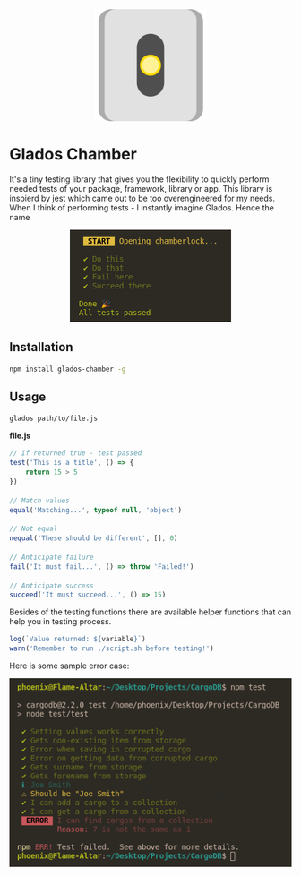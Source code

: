 <div align="center">
    <img src="arts/glados.png" width="200">
</div>

# Glados Chamber

It's a tiny testing library that gives you the flexibility to quickly perform needed tests of your package, framework, library or app. This library is inspierd by jest which came out to be too overengineered for my needs. When I think of performing tests - I instantly imagine Glados. Hence the name

<div align="center">
 <img src="arts/ss1.png">
</div>

## Installation

```bash
npm install glados-chamber -g
```

## Usage

```bash
glados path/to/file.js
```

**file.js**

```js
// If returned true - test passed
test('This is a title', () => {
    return 15 > 5
})

// Match values
equal('Matching...', typeof null, 'object')

// Not equal
nequal('These should be different', [], 0)

// Anticipate failure
fail('It must fail...', () => throw 'Failed!')

// Anticipate success
succeed('It must succeed...', () => 15)
```

Besides of the testing functions there are available helper functions that can help you in testing process.

```js
log(`Value returned: ${variable}`)
warn('Remember to run ./script.sh before testing!')
```

Here is some sample error case:

<div align="center">
 <img src="arts/ss.png">
</div>


